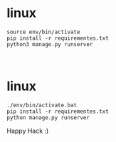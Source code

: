 <h1>linux </h1>

```
source env/bin/activate
pip install -r requirementes.txt
python3 manage.py runserver  
```
<br>
<h1>linux </h1>

```
./env/bin/activate.bat
pip install -r requirementes.txt
python manage.py runserver  
```
Happy Hack :)
